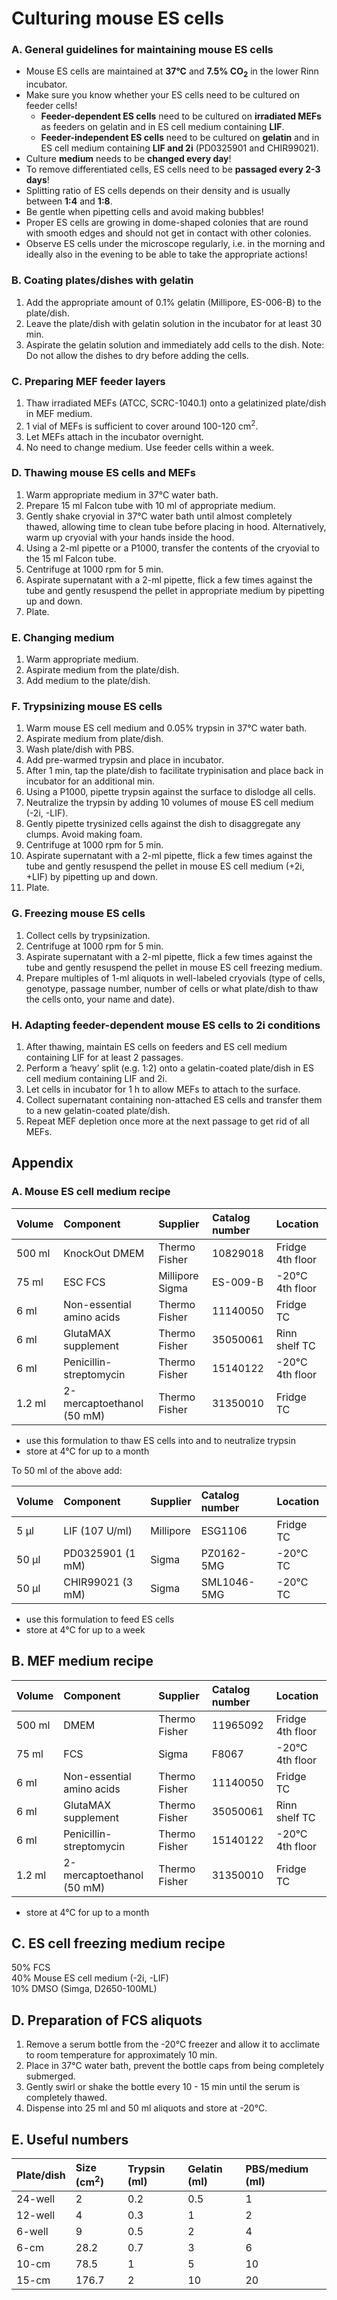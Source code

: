 # Culturing mouse ES cells

### A. General guidelines for maintaining mouse ES cells
- Mouse ES cells are maintained at **37°C** and **7.5% CO<sub>2</sub>** in the lower Rinn incubator.
- Make sure you know whether your ES cells need to be cultured on feeder cells!
  - **Feeder-dependent ES cells** need to be cultured on **irradiated MEFs** as feeders on gelatin and in ES cell medium containing **LIF**.
  - **Feeder-independent ES cells** need to be cultured on **gelatin** and in ES cell medium containing **LIF and 2i** (PD0325901 and CHIR99021).
- Culture **medium** needs to be **changed every day**!
- To remove differentiated cells, ES cells need to be **passaged every 2-3 days**!
- Splitting ratio of ES cells depends on their density and is usually between **1:4** and **1:8**.
- Be gentle when pipetting cells and avoid making bubbles!
- Proper ES cells are growing in dome-shaped colonies that are round with smooth edges and should not get in contact with other colonies.
- Observe ES cells under the microscope regularly, i.e. in the morning and ideally also in the evening to be able to take the appropriate actions!

### B. Coating plates/dishes with gelatin
1.	Add the appropriate amount of 0.1% gelatin (Millipore, ES-006-B) to the plate/dish.
2.	Leave the plate/dish with gelatin solution in the incubator for at least 30 min.
3.	Aspirate the gelatin solution and immediately add cells to the dish.
Note: Do not allow the dishes to dry before adding the cells. 

### C. Preparing MEF feeder layers
1.	Thaw irradiated MEFs (ATCC, SCRC-1040.1) onto a gelatinized plate/dish in MEF medium.
2.	1 vial of MEFs is sufficient to cover around 100-120 cm<sup>2</sup>.
3.	Let MEFs attach in the incubator overnight.
4.	No need to change medium. Use feeder cells within a week.

### D. Thawing mouse ES cells and MEFs
1.	Warm appropriate medium in 37°C water bath.
2.	Prepare 15 ml Falcon tube with 10 ml of appropriate medium.
3.	Gently shake cryovial in 37°C water bath until almost completely thawed, allowing time to clean tube before placing in hood. Alternatively, warm up cryovial with your hands inside the hood.
4.	Using a 2-ml pipette or a P1000, transfer the contents of the cryovial to the 15 ml Falcon tube.
5.	Centrifuge at 1000 rpm for 5 min.
6.	Aspirate supernatant with a 2-ml pipette, flick a few times against the tube and gently resuspend the pellet in appropriate medium by pipetting up and down.
7.	Plate.

### E. Changing medium
1.	Warm appropriate medium.
2.	Aspirate medium from the plate/dish.
3.	Add medium to the plate/dish.

### F. Trypsinizing mouse ES cells
1.	Warm mouse ES cell medium and 0.05% trypsin in 37°C water bath.
2.	Aspirate medium from plate/dish.
3.	Wash plate/dish with PBS.
4.	Add pre-warmed trypsin and place in incubator.
5.	After 1 min, tap the plate/dish to facilitate trypinisation and place back in incubator for an additional min.
6.	Using a P1000, pipette trypsin against the surface to dislodge all cells. 
7.	Neutralize the trypsin by adding 10 volumes of mouse ES cell medium (-2i, -LIF).
8.	Gently pipette trysinized cells against the dish to disaggregate any clumps. Avoid making foam.
9.	Centrifuge at 1000 rpm for 5 min.
10.	Aspirate supernatant with a 2-ml pipette, flick a few times against the tube and gently resuspend the pellet in mouse ES cell medium (+2i, +LIF) by pipetting up and down.
11.	Plate.

### G. Freezing mouse ES cells
1.	Collect cells by trypsinization.
2.	Centrifuge at 1000 rpm for 5 min.
3.	Aspirate supernatant with a 2-ml pipette, flick a few times against the tube and gently resuspend the pellet in mouse ES cell freezing medium.
4.	Prepare multiples of 1-ml aliquots in well-labeled cryovials (type of cells, genotype, passage number, number of cells or what plate/dish to thaw the cells onto, your name and date).

### H. Adapting feeder-dependent mouse ES cells to 2i conditions
1.	After thawing, maintain ES cells on feeders and ES cell medium containing LIF for at least 2 passages.
2.	Perform a ‘heavy’ split (e.g. 1:2) onto a gelatin-coated plate/dish in ES cell medium containing LIF and 2i.
3.	Let cells in incubator for 1 h to allow MEFs to attach to the surface.
4.	Collect supernatant containing non-attached ES cells and transfer them to a new gelatin-coated plate/dish.
5.	Repeat MEF depletion once more at the next passage to get rid of all MEFs.
 
## Appendix

### A. Mouse ES cell medium recipe

| Volume | Component                 | Supplier        | Catalog number | Location         |
|:------ |:------------------------- |:--------------- |:-------------- |:---------------- |
| 500 ml | KnockOut DMEM             | Thermo Fisher   | 10829018       | Fridge 4th floor |
| 75 ml  | ESC FCS                   | Millipore Sigma | ES-009-B       | -20°C 4th floor  |
| 6 ml   | Non-essential amino acids | Thermo Fisher   | 11140050       | Fridge TC        |
| 6 ml   | GlutaMAX supplement       | Thermo Fisher   | 35050061       | Rinn shelf TC    |
| 6 ml   | Penicillin-streptomycin   | Thermo Fisher   | 15140122       | -20°C 4th floor  |
| 1.2 ml | 2-mercaptoethanol (50 mM) | Thermo Fisher   | 31350010       | Fridge TC        |

- use this formulation to thaw ES cells into and to neutralize trypsin
- store at 4°C for up to a month

To 50 ml of the above add:

| Volume | Component        | Supplier  | Catalog number | Location  |
|:------ |:---------------- |:--------- |:-------------- |:----------|
| 5 µl   | LIF (107 U/ml)   | Millipore | ESG1106        | Fridge TC |
| 50 µl  | PD0325901 (1 mM) | Sigma     | PZ0162-5MG     | -20°C TC  |
| 50 µl  | CHIR99021 (3 mM) | Sigma     | SML1046-5MG    | -20°C TC  |

- use this formulation to feed ES cells
- store at 4°C for up to a week

## B. MEF medium recipe

| Volume | Component                 | Supplier      | Catalog number | Location         |
|:------ |:------------------------- |:------------- |:-------------- |:---------------- |
| 500 ml | DMEM                      | Thermo Fisher | 11965092       | Fridge 4th floor |
| 75 ml  | FCS                       | Sigma         | F8067          | -20°C 4th floor  |
| 6 ml   | Non-essential amino acids | Thermo Fisher | 11140050       | Fridge TC        |
| 6 ml   | GlutaMAX supplement       | Thermo Fisher | 35050061       | Rinn shelf TC    |
| 6 ml   | Penicillin-streptomycin   | Thermo Fisher | 15140122       | -20°C 4th floor  |
| 1.2 ml | 2-mercaptoethanol (50 mM) | Thermo Fisher | 31350010       | Fridge TC        |

- store at 4°C for up to a month

## C. ES cell freezing medium recipe

50% FCS  
40% Mouse ES cell medium (-2i, -LIF)  
10% DMSO (Simga, D2650-100ML)
 
## D. Preparation of FCS aliquots

1.	Remove a serum bottle from the -20°C freezer and allow it to acclimate to room temperature for approximately 10 min.
2.	Place in 37°C water bath, prevent the bottle caps from being completely submerged.
3.	Gently swirl or shake the bottle every 10 - 15 min until the serum is completely thawed.
4.	Dispense into 25 ml and 50 ml aliquots and store at -20°C.

## E. Useful numbers

| Plate/dish | Size (cm<sup>2</sup>) | Trypsin (ml) | Gelatin (ml) | PBS/medium (ml) |
|:---------- |:--------------------- |:------------ |:------------ |:--------------- |
| 24-well    | 2                     | 0.2          | 0.5          | 1               |
| 12-well    | 4	                   | 0.3          | 1            | 2               |
| 6-well     | 9                     | 0.5          | 2            | 4               |
| 6-cm       | 28.2                  | 0.7          | 3            | 6               |
| 10-cm	     | 78.5                  | 1            | 5            | 10              |
| 15-cm      | 176.7                 | 2            | 10           | 20              |
